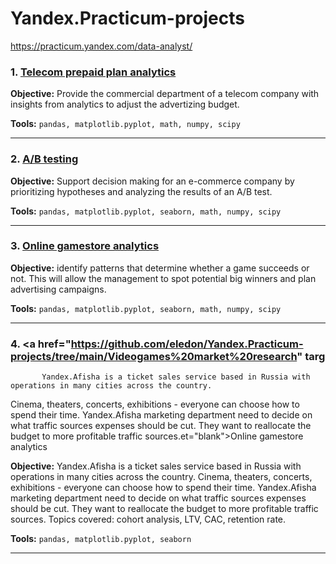 # Yandex.Practicum-projects
https://practicum.yandex.com/data-analyst/
### 1. <a href="https://github.com/eledon/Yandex.Practicum-projects/tree/main/Telecom%20project" target="blank">Telecom prepaid plan analytics</a>

**Objective:**
Provide the commercial department of a telecom company with insights from analytics to adjust the advertizing budget.

**Tools:**
`pandas, matplotlib.pyplot, math, numpy, scipy`
<hr>

### 2.  <a href="https://github.com/eledon/Yandex.Practicum-projects/tree/main/ABtesting" target="blank">A/B testing</a>

**Objective:**
 Support decision making for an e-commerce company by prioritizing hypotheses and analyzing the results of an A/B test.

**Tools:**
`pandas, matplotlib.pyplot, seaborn, math, numpy, scipy`
<hr>

### 3.  <a href="https://github.com/eledon/Yandex.Practicum-projects/tree/main/Videogames%20market%20research" target="blank">Online gamestore analytics</a>

**Objective:**
identify patterns that determine whether a game succeeds or not. This will allow the management to spot potential big winners and plan advertising campaigns.

**Tools:**
`pandas, matplotlib.pyplot, seaborn, math, numpy, scipy`
<hr>

### 4.  <a href="https://github.com/eledon/Yandex.Practicum-projects/tree/main/Videogames%20market%20research" targ
           Yandex.Afisha is a ticket sales service based in Russia with operations in many cities across the country. 
Cinema, theaters, concerts, exhibitions - everyone can choose how to spend their time. Yandex.Afisha marketing department need to decide on what traffic sources expenses should be cut. They want to reallocate the budget to more profitable traffic sources.et="blank">Online gamestore analytics</a>

**Objective:**
Yandex.Afisha is a ticket sales service based in Russia with operations in many cities across the country. 
Cinema, theaters, concerts, exhibitions - everyone can choose how to spend their time. Yandex.Afisha marketing department need to decide on what traffic sources expenses should be cut. They want to reallocate the budget to more profitable traffic sources. Topics covered: cohort analysis, LTV, CAC, retention rate.

**Tools:**
`pandas, matplotlib.pyplot, seaborn`
<hr>
